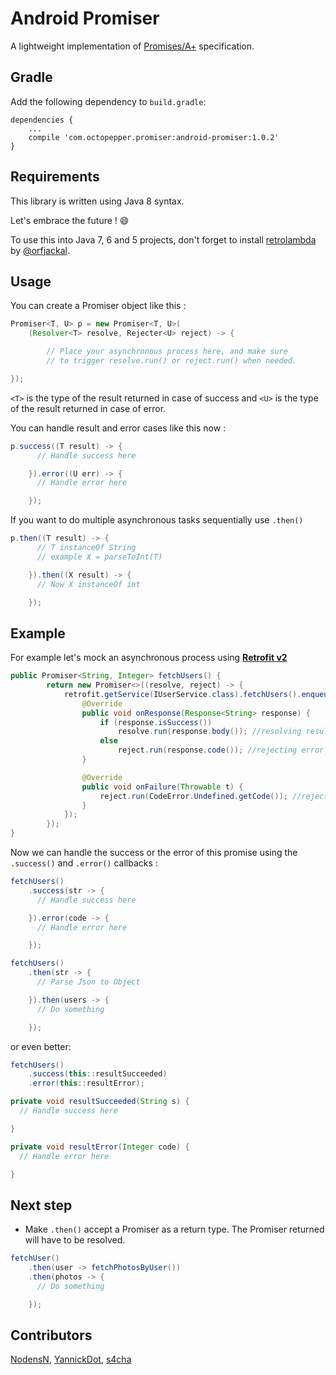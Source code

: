 # Android Promiser

A lightweight implementation of [Promises/A+](https://promisesaplus.com/) specification.

## Gradle

Add the following dependency to ```build.gradle```:

```
dependencies {
    ...
    compile 'com.octopepper.promiser:android-promiser:1.0.2'
}
```

## Requirements

This library is written using Java 8 syntax.

Let's embrace the future ! 😄

To use this into Java 7, 6 and 5 projects, don't forget to install [retrolambda](https://github.com/orfjackal/retrolambda) by [@orfjackal](https://github.com/orfjackal).

## Usage

You can create a Promiser object like this :

```java
Promiser<T, U> p = new Promiser<T, U>(
    (Resolver<T> resolve, Rejecter<U> reject) -> {

        // Place your asynchronous process here, and make sure
        // to trigger resolve.run() or reject.run() when needed.

});
```

```<T>``` is the type of the result returned in case of success and ```<U>``` is the type of the result returned in case of error.

You can handle result and error cases like this now :

```java
p.success((T result) -> {
      // Handle success here

    }).error((U err) -> {
      // Handle error here

    });
```

If you want to do multiple asynchronous tasks sequentially use ```.then()```

```java
p.then((T result) -> {
      // T instanceOf String
      // example X = parseToInt(T)

    }).then((X result) -> {
      // Now X instanceOf int

    });
```

## Example

For example let's mock an asynchronous process using [**Retrofit v2**](http://square.github.io/retrofit/)

```java
public Promiser<String, Integer> fetchUsers() {
        return new Promiser<>((resolve, reject) -> {
            retrofit.getService(IUserService.class).fetchUsers().enqueue(new Callback<String>() {
                @Override
                public void onResponse(Response<String> response) {
                    if (response.isSuccess())
                        resolve.run(response.body()); //resolving result
                    else
                        reject.run(response.code()); //rejecting error code
                }

                @Override
                public void onFailure(Throwable t) {
                    reject.run(CodeError.Undefined.getCode()); //reject error
                }
            });
        });
}
```
Now we can handle the success or the error of this promise using the ```.success()``` and ```.error()``` callbacks :

```java
fetchUsers()
    .success(str -> {
      // Handle success here

    }).error(code -> {
      // Handle error here

    });
```

```java
fetchUsers()
    .then(str -> {
      // Parse Json to Object

    }).then(users -> {
      // Do something

    });
```

or even better:
```java
fetchUsers()
    .success(this::resultSucceeded)
    .error(this::resultError);

private void resultSucceeded(String s) {
  // Handle success here

}

private void resultError(Integer code) {
  // Handle error here

}
```

## Next step

* Make ```.then()``` accept a Promiser as a return type. The Promiser returned will have to be resolved.

```java
fetchUser()
    .then(user -> fetchPhotosByUser())
    .then(photos -> {
      // Do something

    });

```


## Contributors

[NodensN](https://github.com/NodensN),
[YannickDot](https://github.com/YannickDot),
[s4cha](https://github.com/s4cha)
